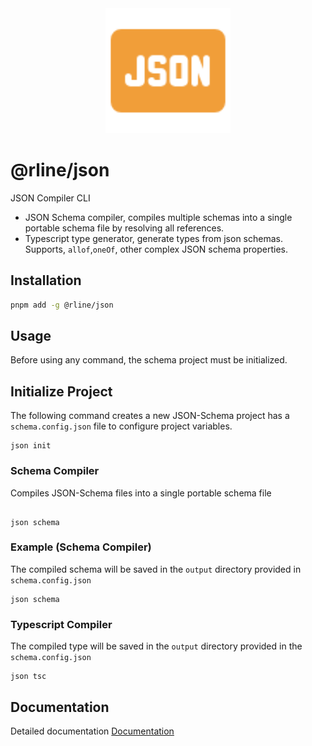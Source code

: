 <div align="center">
  <img src="https://raw.githubusercontent.com/rbrightline/common/refs/heads/main/libs/json/favicon.png" alt="Logo" width="200"/>
</div>

# @rline/json

JSON Compiler CLI

- JSON Schema compiler, compiles multiple schemas into a single portable schema file by resolving all references.
- Typescript type generator, generate types from json schemas. Supports, `allof`,`oneOf`, other complex JSON schema properties.

## Installation

```bash
pnpm add -g @rline/json
```

## Usage

Before using any command, the schema project must be initialized.

## Initialize Project

The following command creates a new JSON-Schema project has a `schema.config.json` file to configure project variables.

```shell
json init

```

### Schema Compiler

Compiles JSON-Schema files into a single portable schema file

```shell

json schema
```

### Example (Schema Compiler)

The compiled schema will be saved in the `output` directory provided in `schema.config.json`

```shell
json schema
```

### Typescript Compiler

The compiled type will be saved in the `output` directory provided in the `schema.config.json`

```shell
json tsc
```

## Documentation

Detailed documentation [Documentation](https://rbrightline.github.io/common/json/)
